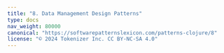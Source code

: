 ```yaml
---
title: "8. Data Management Design Patterns"
type: docs
nav_weight: 80000
canonical: "https://softwarepatternslexicon.com/patterns-clojure/8"
license: "© 2024 Tokenizer Inc. CC BY-NC-SA 4.0"
---
```

